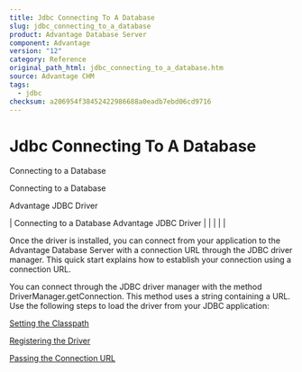 ```yaml
---
title: Jdbc Connecting To A Database
slug: jdbc_connecting_to_a_database
product: Advantage Database Server
component: Advantage
version: "12"
category: Reference
original_path_html: jdbc_connecting_to_a_database.htm
source: Advantage CHM
tags:
  - jdbc
checksum: a206954f38452422986688a0eadb7ebd06cd9716
---
```


# Jdbc Connecting To A Database

Connecting to a Database

Connecting to a Database

Advantage JDBC Driver

| Connecting to a Database  Advantage JDBC Driver |  |  |  |  |

Once the driver is installed, you can connect from your application to the Advantage Database Server with a connection URL through the JDBC driver manager. This quick start explains how to establish your connection using a connection URL.

You can connect through the JDBC driver manager with the method DriverManager.getConnection. This method uses a string containing a URL. Use the following steps to load the driver from your JDBC application:

[Setting the Classpath](jdbc_setting_the_classpath.md)

[Registering the Driver](jdbc_registering_the_driver.md)

[Passing the Connection URL](jdbc_passing_the_connection_url.md)
